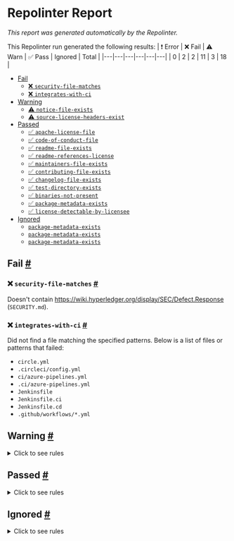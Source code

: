 # Repolinter Report

*This report was generated automatically by the Repolinter.*

This Repolinter run generated the following results:
| ❗  Error | ❌  Fail | ⚠️  Warn | ✅  Pass | Ignored | Total |
|---|---|---|---|---|---|
| 0 | 2 | 2 | 11 | 3 | 18 |

- [Fail](#user-content-fail)
  - [❌ `security-file-matches`](#user-content--security-file-matches)
  - [❌ `integrates-with-ci`](#user-content--integrates-with-ci)
- [Warning](#user-content-warning)
  - [⚠️ `notice-file-exists`](#user-content--notice-file-exists)
  - [⚠️ `source-license-headers-exist`](#user-content--source-license-headers-exist)
- [Passed](#user-content-passed)
  - [✅ `apache-license-file`](#user-content--apache-license-file)
  - [✅ `code-of-conduct-file`](#user-content--code-of-conduct-file)
  - [✅ `readme-file-exists`](#user-content--readme-file-exists)
  - [✅ `readme-references-license`](#user-content--readme-references-license)
  - [✅ `maintainers-file-exists`](#user-content--maintainers-file-exists)
  - [✅ `contributing-file-exists`](#user-content--contributing-file-exists)
  - [✅ `changelog-file-exists`](#user-content--changelog-file-exists)
  - [✅ `test-directory-exists`](#user-content--test-directory-exists)
  - [✅ `binaries-not-present`](#user-content--binaries-not-present)
  - [✅ `package-metadata-exists`](#user-content--package-metadata-exists)
  - [✅ `license-detectable-by-licensee`](#user-content--license-detectable-by-licensee)
- [Ignored](#user-content-ignored)
  - [`package-metadata-exists`](#user-content-package-metadata-exists)
  - [`package-metadata-exists`](#user-content-package-metadata-exists)
  - [`package-metadata-exists`](#user-content-package-metadata-exists)

## Fail <a href="#user-content-fail" id="fail">#</a>

### ❌ `security-file-matches` <a href="#user-content--security-file-matches" id="-security-file-matches">#</a>

Doesn't contain https://wiki.hyperledger.org/display/SEC/Defect.Response (`SECURITY.md`).

### ❌ `integrates-with-ci` <a href="#user-content--integrates-with-ci" id="-integrates-with-ci">#</a>

Did not find a file matching the specified patterns. Below is a list of files or patterns that failed:

- `circle.yml`
- `.circleci/config.yml`
- `ci/azure-pipelines.yml`
- `.ci/azure-pipelines.yml`
- `Jenkinsfile`
- `Jenkinsfile.ci`
- `Jenkinsfile.cd`
- `.github/workflows/*.yml`


## Warning <a href="#user-content-warning" id="warning">#</a>

<details>
<summary>Click to see rules</summary>

### ⚠️ `notice-file-exists` <a href="#user-content--notice-file-exists" id="-notice-file-exists">#</a>

Did not find a file matching the specified patterns. (`NOTICE*`).

### ⚠️ `source-license-headers-exist` <a href="#user-content--source-license-headers-exist" id="-source-license-headers-exist">#</a>

Below is a list of files or patterns that failed:

- `packages/caliper-cli/caliper.js`: The first 5 lines do not contain the pattern(s): Copyright.
- `packages/caliper-cli/index.js`: The first 5 lines do not contain the pattern(s): Copyright.
- `packages/caliper-core/index.js`: The first 5 lines do not contain the pattern(s): Copyright.
- `packages/caliper-ethereum/index.js`: The first 5 lines do not contain the pattern(s): Copyright.
- `packages/caliper-fabric/index.js`: The first 5 lines do not contain the pattern(s): Copyright.
- `packages/caliper-fisco-bcos/index.js`: The first 5 lines do not contain the pattern(s): Copyright.
- `packages/caliper-gui-server/app.js`: The first 5 lines do not contain the pattern(s): Copyright.
- `packages/caliper-publish/publish.js`: The first 5 lines do not contain the pattern(s): Copyright.
- `packages/caliper-cli/lib/bindCommand.js`: The first 5 lines do not contain the pattern(s): Copyright.
- `packages/caliper-cli/lib/launchCommand.js`: The first 5 lines do not contain the pattern(s): Copyright.
- `packages/caliper-cli/lib/unbindCommand.js`: The first 5 lines do not contain the pattern(s): Copyright.
- `packages/caliper-ethereum/lib/connectorFactory.js`: The first 5 lines do not contain the pattern(s): Copyright.
- `packages/caliper-ethereum/lib/ethereum-connector.js`: The first 5 lines do not contain the pattern(s): Copyright.
- `packages/caliper-fabric/lib/FabricConnectorContext.js`: The first 5 lines do not contain the pattern(s): Copyright.
- `packages/caliper-fabric/lib/FabricConnectorFactory.js`: The first 5 lines do not contain the pattern(s): Copyright.
- `packages/caliper-fabric/lib/configValidator.js`: The first 5 lines do not contain the pattern(s): Copyright.
- `packages/caliper-fabric/lib/fabricNetwork.js`: The first 5 lines do not contain the pattern(s): Copyright.
- `packages/caliper-fabric/test/FabricConnectorFactory.js`: The first 5 lines do not contain the pattern(s): Copyright.
- `packages/caliper-fabric/test/configValidator.js`: The first 5 lines do not contain the pattern(s): Copyright.
- `packages/caliper-fabric/test/fabricNetwork.js`: The first 5 lines do not contain the pattern(s): Copyright.
- `packages/caliper-fisco-bcos/lib/channelPromise.js`: The first 5 lines do not contain the pattern(s): Copyright.
- `packages/caliper-fisco-bcos/lib/common.js`: The first 5 lines do not contain the pattern(s): Copyright.
- `packages/caliper-fisco-bcos/lib/connectorFactory.js`: The first 5 lines do not contain the pattern(s): Copyright.
- `packages/caliper-fisco-bcos/lib/fiscoBcos-connector.js`: The first 5 lines do not contain the pattern(s): Copyright.
- `packages/caliper-fisco-bcos/lib/fiscoBcosApi.js`: The first 5 lines do not contain the pattern(s): Copyright.
- `packages/caliper-fisco-bcos/lib/generateRawTransactions.js`: The first 5 lines do not contain the pattern(s): Copyright.
- `packages/caliper-fisco-bcos/lib/installSmartContract.js`: The first 5 lines do not contain the pattern(s): Copyright.
- `packages/caliper-fisco-bcos/lib/invokeSmartContract.js`: The first 5 lines do not contain the pattern(s): Copyright.
- `packages/caliper-fisco-bcos/lib/sendRawTransactions.js`: The first 5 lines do not contain the pattern(s): Copyright.
- `packages/caliper-gui-dashboard/src/index.js`: The first 5 lines do not contain the pattern(s): Copyright.
- `packages/caliper-gui-dashboard/src/routes.js`: The first 5 lines do not contain the pattern(s): Copyright.
- `packages/caliper-gui-server/src/gui-caliper-flow.js`: The first 5 lines do not contain the pattern(s): Copyright.
- `packages/caliper-gui-server/test/random-gen-test.js`: The first 5 lines do not contain the pattern(s): Copyright.
- `packages/caliper-publish/lib/dockerCommand.js`: The first 5 lines do not contain the pattern(s): Copyright.
- `packages/caliper-publish/lib/npmCommand.js`: The first 5 lines do not contain the pattern(s): Copyright.
- `packages/caliper-publish/lib/verdaccio.js`: The first 5 lines do not contain the pattern(s): Copyright.
- `packages/caliper-publish/lib/version.js`: The first 5 lines do not contain the pattern(s): Copyright.
- `packages/caliper-tests-integration/besu_tests/open.js`: The first 5 lines do not contain the pattern(s): Copyright.
- `packages/caliper-tests-integration/besu_tests/query.js`: The first 5 lines do not contain the pattern(s): Copyright.
- `packages/caliper-tests-integration/besu_tests/store.js`: The first 5 lines do not contain the pattern(s): Copyright.
- `packages/caliper-tests-integration/besu_tests/transfer.js`: The first 5 lines do not contain the pattern(s): Copyright.
- `packages/caliper-tests-integration/ethereum_tests/open.js`: The first 5 lines do not contain the pattern(s): Copyright.
- `packages/caliper-tests-integration/ethereum_tests/query.js`: The first 5 lines do not contain the pattern(s): Copyright.
- `packages/caliper-tests-integration/ethereum_tests/transfer.js`: The first 5 lines do not contain the pattern(s): Copyright.
- `packages/caliper-tests-integration/fabric_docker_distributed_tests/init.js`: The first 5 lines do not contain the pattern(s): Copyright.
- `packages/caliper-tests-integration/fabric_docker_distributed_tests/query.js`: The first 5 lines do not contain the pattern(s): Copyright.
- `packages/caliper-tests-integration/fabric_docker_local_tests/init.js`: The first 5 lines do not contain the pattern(s): Copyright.
- `packages/caliper-tests-integration/fabric_docker_local_tests/query.js`: The first 5 lines do not contain the pattern(s): Copyright.
- `packages/caliper-tests-integration/fabric_tests/init.js`: The first 5 lines do not contain the pattern(s): Copyright.
- `packages/caliper-tests-integration/fabric_tests/initByChannel.js`: The first 5 lines do not contain the pattern(s): Copyright.
- `packages/caliper-tests-integration/fabric_tests/query.js`: The first 5 lines do not contain the pattern(s): Copyright.
- `packages/caliper-tests-integration/fabric_tests/queryByChannel.js`: The first 5 lines do not contain the pattern(s): Copyright.
- `packages/caliper-tests-integration/fisco-bcos_tests/get.js`: The first 5 lines do not contain the pattern(s): Copyright.
- `packages/caliper-tests-integration/fisco-bcos_tests/set.js`: The first 5 lines do not contain the pattern(s): Copyright.
- `packages/caliper-cli/lib/launch/launchManagerCommand.js`: The first 5 lines do not contain the pattern(s): Copyright.
- `packages/caliper-cli/lib/launch/launchWorkerCommand.js`: The first 5 lines do not contain the pattern(s): Copyright.
- `packages/caliper-cli/lib/lib/bindCommon.js`: The first 5 lines do not contain the pattern(s): Copyright.
- `packages/caliper-core/lib/manager/caliper-engine.js`: The first 5 lines do not contain the pattern(s): Copyright.
- `packages/caliper-core/lib/worker/caliper-worker.js`: The first 5 lines do not contain the pattern(s): Copyright.
- `packages/caliper-core/lib/worker/worker-message-handler.js`: The first 5 lines do not contain the pattern(s): Copyright.
- `packages/caliper-fabric/lib/connector-configuration/ConnectionProfileDefinition.js`: The first 5 lines do not contain the pattern(s): Copyright.
- `packages/caliper-fabric/lib/connector-configuration/ConnectorConfiguration.js`: The first 5 lines do not contain the pattern(s): Copyright.
- `packages/caliper-fabric/lib/connector-configuration/ConnectorConfigurationFactory.js`: The first 5 lines do not contain the pattern(s): Copyright.
- `packages/caliper-fabric/lib/identity-management/ExportedIdentity.js`: The first 5 lines do not contain the pattern(s): Copyright.
- `packages/caliper-fabric/lib/identity-management/IWalletFacade.js`: The first 5 lines do not contain the pattern(s): Copyright.
- `packages/caliper-fabric/lib/identity-management/IWalletFacadeFactory.js`: The first 5 lines do not contain the pattern(s): Copyright.
- `packages/caliper-fabric/lib/identity-management/IdentityManager.js`: The first 5 lines do not contain the pattern(s): Copyright.
- `packages/caliper-fabric/lib/identity-management/IdentityManagerFactory.js`: The first 5 lines do not contain the pattern(s): Copyright.
- `packages/caliper-fabric/test/connector-configuration/ConnectionProfileDefinition.js`: The first 5 lines do not contain the pattern(s): Copyright.
- `packages/caliper-fabric/test/connector-configuration/ConnectorConfiguration.js`: The first 5 lines do not contain the pattern(s): Copyright.
- `packages/caliper-fabric/test/connector-configuration/ConnectorConfigurationFactory.js`: The first 5 lines do not contain the pattern(s): Copyright.
- `packages/caliper-fabric/test/identity-management/IdentityManager.js`: The first 5 lines do not contain the pattern(s): Copyright.
- `packages/caliper-fabric/test/utils/GenerateConfiguration.js`: The first 5 lines do not contain the pattern(s): Copyright.
- `packages/caliper-fabric/test/utils/GenerateWallet.js`: The first 5 lines do not contain the pattern(s): Copyright.
- `packages/caliper-fisco-bcos/lib/web3lib/config.js`: The first 5 lines do not contain the pattern(s): Copyright.
- `packages/caliper-fisco-bcos/lib/web3lib/transactionObject.js`: The first 5 lines do not contain the pattern(s): Copyright.
- `packages/caliper-fisco-bcos/lib/web3lib/utils.js`: The first 5 lines do not contain the pattern(s): Copyright.
- `packages/caliper-fisco-bcos/lib/web3lib/web3sync.js`: The first 5 lines do not contain the pattern(s): Copyright.
- `packages/caliper-gui-dashboard/src/utilities/GuiUtils.js`: The first 5 lines do not contain the pattern(s): Copyright.
- `packages/caliper-gui-server/src/api/api1.js`: The first 5 lines do not contain the pattern(s): Copyright.
- `packages/caliper-gui-server/src/api/api2.js`: The first 5 lines do not contain the pattern(s): Copyright.
- `packages/caliper-gui-server/test/temp/app-test.js`: The first 5 lines do not contain the pattern(s): Copyright.
- `packages/caliper-gui-server/test/temp/httpVerbs.js`: The first 5 lines do not contain the pattern(s): Copyright.
- `packages/caliper-publish/lib/impl/docker.js`: The first 5 lines do not contain the pattern(s): Copyright.
- `packages/caliper-publish/lib/impl/npm.js`: The first 5 lines do not contain the pattern(s): Copyright.
- `packages/caliper-publish/lib/utils/cmdutils.js`: The first 5 lines do not contain the pattern(s): Copyright.
- `packages/caliper-publish/lib/verdaccio/startCommand.js`: The first 5 lines do not contain the pattern(s): Copyright.
- `packages/caliper-publish/lib/verdaccio/stopCommand.js`: The first 5 lines do not contain the pattern(s): Copyright.
- `packages/caliper-publish/lib/version/checkCommand.js`: The first 5 lines do not contain the pattern(s): Copyright.
- `packages/caliper-publish/lib/version/fixCommand.js`: The first 5 lines do not contain the pattern(s): Copyright.
- `packages/generator-caliper/generators/app/index.js`: The first 5 lines do not contain the pattern(s): Copyright.
- `packages/generator-caliper/generators/benchmark/index.js`: The first 5 lines do not contain the pattern(s): Copyright.
- `packages/generator-caliper/test/benchmark/config.js`: The first 5 lines do not contain the pattern(s): Copyright.
- `packages/generator-caliper/test/benchmark/workload.js`: The first 5 lines do not contain the pattern(s): Copyright.
- `packages/caliper-cli/lib/launch/lib/launchManager.js`: The first 5 lines do not contain the pattern(s): Copyright.
- `packages/caliper-cli/lib/launch/lib/launchWorker.js`: The first 5 lines do not contain the pattern(s): Copyright.
- `packages/caliper-core/lib/common/config/Config.js`: The first 5 lines do not contain the pattern(s): Copyright.
- `packages/caliper-core/lib/common/config/config-util.js`: The first 5 lines do not contain the pattern(s): Copyright.
- `packages/caliper-core/lib/common/core/connector-base.js`: The first 5 lines do not contain the pattern(s): Copyright.
- `packages/caliper-core/lib/common/core/connector-interface.js`: The first 5 lines do not contain the pattern(s): Copyright.
- `packages/caliper-core/lib/common/core/transaction-statistics-collector.js`: The first 5 lines do not contain the pattern(s): Copyright.
- `packages/caliper-core/lib/common/core/transaction-status.js`: The first 5 lines do not contain the pattern(s): Copyright.
- `packages/caliper-core/lib/common/messages/assignIdMessage.js`: The first 5 lines do not contain the pattern(s): Copyright.
- `packages/caliper-core/lib/common/messages/assignedMessage.js`: The first 5 lines do not contain the pattern(s): Copyright.
- `packages/caliper-core/lib/common/messages/connectedMessage.js`: The first 5 lines do not contain the pattern(s): Copyright.
- `packages/caliper-core/lib/common/messages/exitMessage.js`: The first 5 lines do not contain the pattern(s): Copyright.
- `packages/caliper-core/lib/common/messages/initializeMessage.js`: The first 5 lines do not contain the pattern(s): Copyright.
- `packages/caliper-core/lib/common/messages/message.js`: The first 5 lines do not contain the pattern(s): Copyright.
- `packages/caliper-core/lib/common/messages/parse.js`: The first 5 lines do not contain the pattern(s): Copyright.
- `packages/caliper-core/lib/common/messages/prepareMessage.js`: The first 5 lines do not contain the pattern(s): Copyright.
- `packages/caliper-core/lib/common/messages/preparedMessage.js`: The first 5 lines do not contain the pattern(s): Copyright.
- `packages/caliper-core/lib/common/messages/readyMessage.js`: The first 5 lines do not contain the pattern(s): Copyright.
- `packages/caliper-core/lib/common/messages/registerMessage.js`: The first 5 lines do not contain the pattern(s): Copyright.
- `packages/caliper-core/lib/common/messages/testMessage.js`: The first 5 lines do not contain the pattern(s): Copyright.
- `packages/caliper-core/lib/common/messages/testResultMessage.js`: The first 5 lines do not contain the pattern(s): Copyright.
- `packages/caliper-core/lib/common/messages/txResetMessage.js`: The first 5 lines do not contain the pattern(s): Copyright.
- `packages/caliper-core/lib/common/messages/txUpdateMessage.js`: The first 5 lines do not contain the pattern(s): Copyright.
- `packages/caliper-core/lib/common/messengers/messenger-interface.js`: The first 5 lines do not contain the pattern(s): Copyright.
- `packages/caliper-core/lib/common/prometheus/prometheus-query-client.js`: The first 5 lines do not contain the pattern(s): Copyright.
- `packages/caliper-core/lib/common/prometheus/prometheus-query-helper.js`: The first 5 lines do not contain the pattern(s): Copyright.
- `packages/caliper-core/lib/common/utils/benchmark-validator.js`: The first 5 lines do not contain the pattern(s): Copyright.
- `packages/caliper-core/lib/common/utils/caliper-utils.js`: The first 5 lines do not contain the pattern(s): Copyright.
- `packages/caliper-core/lib/common/utils/constants.js`: The first 5 lines do not contain the pattern(s): Copyright.
- `packages/caliper-core/lib/common/utils/log-formats.js`: The first 5 lines do not contain the pattern(s): Copyright.
- `packages/caliper-core/lib/common/utils/logging-util.js`: The first 5 lines do not contain the pattern(s): Copyright.
- `packages/caliper-core/lib/common/utils/version.js`: The first 5 lines do not contain the pattern(s): Copyright.
- `packages/caliper-core/lib/manager/charts/chart-builder.js`: The first 5 lines do not contain the pattern(s): Copyright.
- `packages/caliper-core/lib/manager/monitors/monitor-docker.js`: The first 5 lines do not contain the pattern(s): Copyright.
- `packages/caliper-core/lib/manager/monitors/monitor-interface.js`: The first 5 lines do not contain the pattern(s): Copyright.
- `packages/caliper-core/lib/manager/monitors/monitor-process.js`: The first 5 lines do not contain the pattern(s): Copyright.
- `packages/caliper-core/lib/manager/monitors/monitor-prometheus.js`: The first 5 lines do not contain the pattern(s): Copyright.
- `packages/caliper-core/lib/manager/monitors/monitor-utilities.js`: The first 5 lines do not contain the pattern(s): Copyright.
- `packages/caliper-core/lib/manager/orchestrators/monitor-orchestrator.js`: The first 5 lines do not contain the pattern(s): Copyright.
- `packages/caliper-core/lib/manager/orchestrators/round-orchestrator.js`: The first 5 lines do not contain the pattern(s): Copyright.
- `packages/caliper-core/lib/manager/orchestrators/worker-orchestrator.js`: The first 5 lines do not contain the pattern(s): Copyright.
- `packages/caliper-core/lib/manager/report/report-builder.js`: The first 5 lines do not contain the pattern(s): Copyright.
- `packages/caliper-core/lib/manager/report/report.js`: The first 5 lines do not contain the pattern(s): Copyright.
- `packages/caliper-core/lib/manager/test-observers/default-observer.js`: The first 5 lines do not contain the pattern(s): Copyright.
- `packages/caliper-core/lib/manager/test-observers/null-observer.js`: The first 5 lines do not contain the pattern(s): Copyright.
- `packages/caliper-core/lib/manager/test-observers/observer-interface.js`: The first 5 lines do not contain the pattern(s): Copyright.
- `packages/caliper-core/lib/manager/test-observers/test-observer.js`: The first 5 lines do not contain the pattern(s): Copyright.
- `packages/caliper-core/lib/worker/rate-control/compositeRate.js`: The first 5 lines do not contain the pattern(s): Copyright.
- `packages/caliper-core/lib/worker/rate-control/fixedFeedbackRate.js`: The first 5 lines do not contain the pattern(s): Copyright.
- `packages/caliper-core/lib/worker/rate-control/fixedLoad.js`: The first 5 lines do not contain the pattern(s): Copyright.
- `packages/caliper-core/lib/worker/rate-control/fixedRate.js`: The first 5 lines do not contain the pattern(s): Copyright.
- `packages/caliper-core/lib/worker/rate-control/linearRate.js`: The first 5 lines do not contain the pattern(s): Copyright.
- `packages/caliper-core/lib/worker/rate-control/maxRate.js`: The first 5 lines do not contain the pattern(s): Copyright.
- `packages/caliper-core/lib/worker/rate-control/noRate.js`: The first 5 lines do not contain the pattern(s): Copyright.
- `packages/caliper-core/lib/worker/rate-control/rateControl.js`: The first 5 lines do not contain the pattern(s): Copyright.
- `packages/caliper-core/lib/worker/rate-control/rateInterface.js`: The first 5 lines do not contain the pattern(s): Copyright.
- `packages/caliper-core/lib/worker/rate-control/recordRate.js`: The first 5 lines do not contain the pattern(s): Copyright.
- `packages/caliper-core/lib/worker/rate-control/replayRate.js`: The first 5 lines do not contain the pattern(s): Copyright.
- `packages/caliper-core/lib/worker/tx-observers/internal-tx-observer.js`: The first 5 lines do not contain the pattern(s): Copyright.
- `packages/caliper-core/lib/worker/tx-observers/logging-tx-observer.js`: The first 5 lines do not contain the pattern(s): Copyright.
- `packages/caliper-core/lib/worker/tx-observers/prometheus-push-tx-observer.js`: The first 5 lines do not contain the pattern(s): Copyright.
- `packages/caliper-core/lib/worker/tx-observers/prometheus-tx-observer.js`: The first 5 lines do not contain the pattern(s): Copyright.
- `packages/caliper-core/lib/worker/tx-observers/tx-observer-dispatch.js`: The first 5 lines do not contain the pattern(s): Copyright.
- `packages/caliper-core/lib/worker/tx-observers/tx-observer-interface.js`: The first 5 lines do not contain the pattern(s): Copyright.
- `packages/caliper-core/lib/worker/workload/workloadModuleBase.js`: The first 5 lines do not contain the pattern(s): Copyright.
- `packages/caliper-core/lib/worker/workload/workloadModuleInterface.js`: The first 5 lines do not contain the pattern(s): Copyright.
- `packages/caliper-core/test/common/core/transaction-statisitcs-collector.js`: The first 5 lines do not contain the pattern(s): Copyright.
- `packages/caliper-core/test/common/prometheus/prometheus-query-helper.js`: The first 5 lines do not contain the pattern(s): Copyright.
- `packages/caliper-core/test/common/utils/caliper-utils.js`: The first 5 lines do not contain the pattern(s): Copyright.
- `packages/caliper-core/test/manager/charts/chart-builder.js`: The first 5 lines do not contain the pattern(s): Copyright.
- `packages/caliper-core/test/manager/monitor/monitor-utilities.js`: The first 5 lines do not contain the pattern(s): Copyright.
- `packages/caliper-core/test/manager/monitors/monitor-prometheus.js`: The first 5 lines do not contain the pattern(s): Copyright.
- `packages/caliper-core/test/manager/orchestrators/worker-orchestrator.js`: The first 5 lines do not contain the pattern(s): Copyright.
- `packages/caliper-core/test/manager/report/report.js`: The first 5 lines do not contain the pattern(s): Copyright.
- `packages/caliper-core/test/worker/rate-control/fixedFeedbackRate.js`: The first 5 lines do not contain the pattern(s): Copyright.
- `packages/caliper-core/test/worker/rate-control/fixedLoad.js`: The first 5 lines do not contain the pattern(s): Copyright.
- `packages/caliper-core/test/worker/rate-control/fixedRate.js`: The first 5 lines do not contain the pattern(s): Copyright.
- `packages/caliper-core/test/worker/rate-control/linearRate.js`: The first 5 lines do not contain the pattern(s): Copyright.
- `packages/caliper-core/test/worker/rate-control/maxRate.js`: The first 5 lines do not contain the pattern(s): Copyright.
- `packages/caliper-core/test/worker/rate-control/noRate.js`: The first 5 lines do not contain the pattern(s): Copyright.
- `packages/caliper-core/test/worker/tx-observers/prometheus-push-tx-observer.js`: The first 5 lines do not contain the pattern(s): Copyright.
- `packages/caliper-core/test/worker/tx-observers/prometheus-tx-observer.js`: The first 5 lines do not contain the pattern(s): Copyright.
- `packages/caliper-fabric/lib/connector-versions/v1/ClientCreator.js`: The first 5 lines do not contain the pattern(s): Copyright.
- `packages/caliper-fabric/lib/connector-versions/v1/FabricChaincodeOperations.js`: The first 5 lines do not contain the pattern(s): Copyright.
- `packages/caliper-fabric/lib/connector-versions/v1/FabricChannelOperations.js`: The first 5 lines do not contain the pattern(s): Copyright.
- `packages/caliper-fabric/lib/connector-versions/v1/FabricGateway.js`: The first 5 lines do not contain the pattern(s): Copyright.
- `packages/caliper-fabric/lib/connector-versions/v1/FabricNonGateway.js`: The first 5 lines do not contain the pattern(s): Copyright.
- `packages/caliper-fabric/lib/connector-versions/v1/WalletFacade.js`: The first 5 lines do not contain the pattern(s): Copyright.
- `packages/caliper-fabric/lib/connector-versions/v1/WalletFacadeFactory.js`: The first 5 lines do not contain the pattern(s): Copyright.
- `packages/caliper-fabric/lib/connector-versions/v1/fabric-gateway.js`: The first 5 lines do not contain the pattern(s): Copyright.
- `packages/caliper-fabric/lib/connector-versions/v1/fabric.js`: The first 5 lines do not contain the pattern(s): Copyright.
- `packages/caliper-fabric/lib/connector-versions/v2/FabricGateway.js`: The first 5 lines do not contain the pattern(s): Copyright.
- `packages/caliper-fabric/lib/connector-versions/v2/WalletFacade.js`: The first 5 lines do not contain the pattern(s): Copyright.
- `packages/caliper-fabric/lib/connector-versions/v2/WalletFacadeFactory.js`: The first 5 lines do not contain the pattern(s): Copyright.
- `packages/caliper-fabric/lib/connector-versions/v2/fabric-gateway.js`: The first 5 lines do not contain the pattern(s): Copyright.
- `packages/caliper-fabric/lib/connector-versions/v2/registrarHelper.js`: The first 5 lines do not contain the pattern(s): Copyright.
- `packages/caliper-fabric/test/connector-versions/v1/ClientCreator.js`: The first 5 lines do not contain the pattern(s): Copyright.
- `packages/caliper-fabric/test/connector-versions/v1/ClientStubs.js`: The first 5 lines do not contain the pattern(s): Copyright.
- `packages/caliper-fabric/test/connector-versions/v1/FabricGateway-1.4.4.js`: The first 5 lines do not contain the pattern(s): Copyright.
- `packages/caliper-fabric/test/connector-versions/v1/FabricGateway.js`: The first 5 lines do not contain the pattern(s): Copyright.
- `packages/caliper-fabric/test/connector-versions/v1/FabricNonGateway.js`: The first 5 lines do not contain the pattern(s): Copyright.
- `packages/caliper-fabric/test/connector-versions/v1/V1GatewayStubs.js`: The first 5 lines do not contain the pattern(s): Copyright.
- `packages/caliper-fabric/test/connector-versions/v1/WalletFacade.js`: The first 5 lines do not contain the pattern(s): Copyright.
- `packages/caliper-fabric/test/connector-versions/v2/FabricGateway.js`: The first 5 lines do not contain the pattern(s): Copyright.
- `packages/caliper-fabric/test/connector-versions/v2/V2GatewayStubs.js`: The first 5 lines do not contain the pattern(s): Copyright.
- `packages/caliper-fabric/test/connector-versions/v2/WalletFacade.js`: The first 5 lines do not contain the pattern(s): Copyright.
- `packages/caliper-publish/lib/verdaccio/impl/start.js`: The first 5 lines do not contain the pattern(s): Copyright.
- `packages/caliper-publish/lib/verdaccio/impl/stop.js`: The first 5 lines do not contain the pattern(s): Copyright.
- `packages/caliper-publish/lib/version/impl/check.js`: The first 5 lines do not contain the pattern(s): Copyright.
- `packages/caliper-publish/lib/version/impl/fix.js`: The first 5 lines do not contain the pattern(s): Copyright.
- `packages/generator-caliper/generators/benchmark/templates/workload.js`: The first 5 lines do not contain the pattern(s): Copyright.
- `packages/caliper-core/lib/common/messengers/mqtt/factory.js`: The first 5 lines do not contain the pattern(s): Copyright.
- `packages/caliper-core/lib/common/messengers/mqtt/mqtt-messenger.js`: The first 5 lines do not contain the pattern(s): Copyright.
- `packages/caliper-core/lib/common/messengers/process/factory.js`: The first 5 lines do not contain the pattern(s): Copyright.
- `packages/caliper-core/lib/common/messengers/process/process-messenger.js`: The first 5 lines do not contain the pattern(s): Copyright.
- `packages/caliper-tests-integration/fabric_docker_distributed_tests/src/marbles/node/marbles.js`: The first 5 lines do not contain the pattern(s): Copyright.
- `packages/caliper-tests-integration/fabric_docker_local_tests/src/marbles/node/marbles.js`: The first 5 lines do not contain the pattern(s): Copyright.
- `packages/caliper-tests-integration/fabric_tests/phase3/src/marbles/node/marbles.js`: The first 5 lines do not contain the pattern(s): Copyright.
- `packages/caliper-tests-integration/generator_tests/fabric/src/marbles/node/marbles.js`: The first 5 lines do not contain the pattern(s): Copyright.

</details>

## Passed <a href="#user-content-passed" id="passed">#</a>

<details>
<summary>Click to see rules</summary>

### ✅ `apache-license-file` <a href="#user-content--apache-license-file" id="-apache-license-file">#</a>

All files passed this test.

### ✅ `code-of-conduct-file` <a href="#user-content--code-of-conduct-file" id="-code-of-conduct-file">#</a>

Contains https://wiki.hyperledger.org/community/hyperledger-project-code-of-conduct (`CODE_OF_CONDUCT.md`).

### ✅ `readme-file-exists` <a href="#user-content--readme-file-exists" id="-readme-file-exists">#</a>

Found file (`README.md`).

### ✅ `readme-references-license` <a href="#user-content--readme-references-license" id="-readme-references-license">#</a>

Contains license (`README.md`).

### ✅ `maintainers-file-exists` <a href="#user-content--maintainers-file-exists" id="-maintainers-file-exists">#</a>

Found file (`MAINTAINERS.md`).

### ✅ `contributing-file-exists` <a href="#user-content--contributing-file-exists" id="-contributing-file-exists">#</a>

Found file (`CONTRIBUTING.md`).

### ✅ `changelog-file-exists` <a href="#user-content--changelog-file-exists" id="-changelog-file-exists">#</a>

Found file (`CHANGELOG.md`).

### ✅ `test-directory-exists` <a href="#user-content--test-directory-exists" id="-test-directory-exists">#</a>

Found file (`packages/caliper-core/test`).

### ✅ `binaries-not-present` <a href="#user-content--binaries-not-present" id="-binaries-not-present">#</a>

Excluded file type doesn't exist. (`**/*.exe,**/*.dll,!node_modules/**`).

### ✅ `package-metadata-exists` <a href="#user-content--package-metadata-exists" id="-package-metadata-exists">#</a>

Found file (`package.json`).

### ✅ `license-detectable-by-licensee` <a href="#user-content--license-detectable-by-licensee" id="-license-detectable-by-licensee">#</a>

Licensee identified the license for project: Apache-2.0.

</details>

## Ignored <a href="#user-content-ignored" id="ignored">#</a>

<details>
<summary>Click to see rules</summary>

### `package-metadata-exists` <a href="#user-content-package-metadata-exists" id="package-metadata-exists">#</a>

This rule was ignored for the following reason: ignored due to unsatisfied condition(s): "language=ruby"

### `package-metadata-exists` <a href="#user-content-package-metadata-exists" id="package-metadata-exists">#</a>

This rule was ignored for the following reason: ignored due to unsatisfied condition(s): "language=java"

### `package-metadata-exists` <a href="#user-content-package-metadata-exists" id="package-metadata-exists">#</a>

This rule was ignored for the following reason: ignored due to unsatisfied condition(s): "language=python"

</details>

